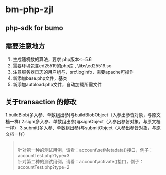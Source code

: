 # bm-php-zjl
## php-sdk for bumo

## 需要注意地方
1. 生成随机数的算法，要求 php版本<=5.6
2. 需要环境包含ed25519的php库 , \libs\ed25519.so
3. 注意服务器日志的用户组与，src\loginfo，需要apache可操作
4. 新添加base.php文件，基类
5. 新添加autoload.php文件，自动加载所需文件

## 关于transaction 的修改
1.buildBlob(多入参、单数组出参)与buildBlobObject（入参出参皆对象，与原文档一样)
2.sign(多入参、单数组出参)与signObject（入参出参皆对象，与原文档一样）
3.submit(多入参、单数组出参)与submitObject（入参出参皆对象，与原文档一样）

><br>针对第一种的测试用例，请看：account\setMetadata()接口，例子：accountTest.php?type=3
><br>针对第二种的测试用例，请看：account\activate()接口，例子：accountTest.php?type=2
